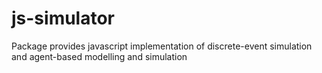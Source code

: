 # js-simulator
Package provides javascript implementation of discrete-event simulation and agent-based modelling and simulation
